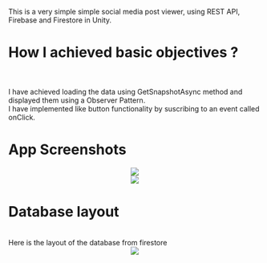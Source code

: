 This is a very simple simple social media post viewer, using REST API, Firebase and Firestore in Unity.
<br/>
<h1>How I achieved basic objectives ?</h1>
<br/>
<br/>
I have achieved loading the data using GetSnapshotAsync method and displayed them using a Observer Pattern.
<br/>
I have implemented like button functionality by suscribing to an event called onClick.
<br/>
<h1>App Screenshots</h1>
<center>
<img src="readme files/app_ss_1.png"/>
<br/>
<img src="readme files/app_ss_2.png"/>
<br/>
</center>
<h1>Database layout</h1>
<br/>
Here is the layout of the database from firestore
<br/>
<center>
<img src="readme files/firestore database.png"/>
</center>